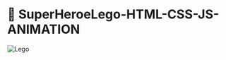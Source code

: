 # 🔮 SuperHeroeLego-HTML-CSS-JS-ANIMATION
 


![Lego](https://user-images.githubusercontent.com/26189854/161466973-7403cb0e-3a97-4a0e-8527-4593a45ed6f0.gif)






















